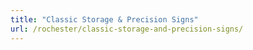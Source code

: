 ```yaml
---
title: "Classic Storage & Precision Signs"
url: /rochester/classic-storage-and-precision-signs/
---
```

